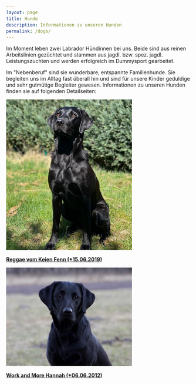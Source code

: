 ```yaml
---
layout: page
title: Hunde
description: Informationen zu unseren Hunden
permalink: /dogs/
---
```

Im Moment leben zwei Labrador Hündinnen bei uns. Beide sind aus reinen Arbeitslinien gezüchtet und stammen aus jagdl. bzw. spez. jagdl. Leistungszuchten und werden erfolgreich im Dummysport gearbeitet. 

Im "Nebenberuf" sind sie wunderbare, entspannte Familienhunde. Sie begleiten uns im Alltag fast überall hin und sind für unsere Kinder geduldige und sehr gutmütige Begleiter gewesen. 
Informationen zu unseren Hunden finden sie auf folgenden Detailseiten:

<div style="float:left; margin-right: 10px;">
<img src="/assets/reggae-gallery/reggae-garten.jpeg" width="343"  />
   <p><strong><a href="reggae"> Reggae vom Keien Fenn (*15.06.2019)</a></strong></p>
</div>

<div style="float:left; margin-right: 10px;">
<img src="/assets/hannah-gallery/hannah-dream.jpg" width="343" />
 <p><strong><a href="hannah">Work and More Hannah (*06.06.2012)</a></strong></p>
</div>
